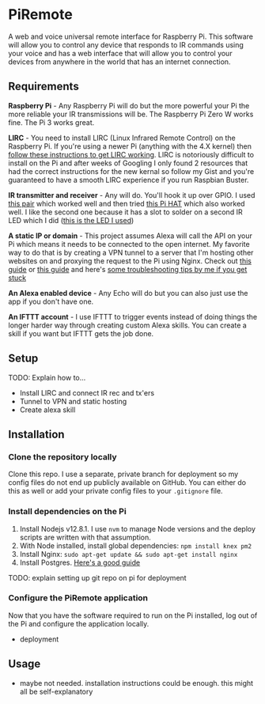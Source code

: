 # PiRemote

A web and voice universal remote interface for Raspberry Pi. This software will allow you to control any device that responds to IR commands using your voice and has a web interface that will allow you to control your devices from anywhere in the world that has an internet connection.

## Requirements

__Raspberry Pi__ - Any Raspberry Pi will do but the more powerful your Pi the more reliable your IR transmissions will be. The Raspberry Pi Zero W works fine. The Pi 3 works great.

__LIRC__ - You need to install LIRC (Linux Infrared Remote Control) on the Raspberry Pi. If you're using a newer Pi (anything with the 4.X kernel) then [follow these instructions to get LIRC working](https://gist.github.com/billpatrianakos/cb72e984d4730043fe79cbe5fc8f7941). LIRC is notoriously difficult to install on the Pi and after weeks of Googling I only found 2 resources that had the correct instructions for the new kernal so follow my Gist and you're guaranteed to have a smooth LIRC experience if you run Raspbian Buster.

__IR transmitter and receiver__ - Any will do. You'll hook it up over GPIO. I used [this pair](https://www.amazon.com/gp/product/B01E20VQD8/ref=ppx_yo_dt_b_asin_title_o09_s00?ie=UTF8&psc=1) which worked well and then tried [this Pi HAT](https://www.amazon.com/gp/product/B0713SK7RJ/ref=ppx_yo_dt_b_asin_title_o09_s00?ie=UTF8&psc=1) which also worked well. I like the second one because it has a slot to solder on a second IR LED which I did ([this is the LED I used](https://www.amazon.com/gp/product/B06VY25N8J/ref=ppx_yo_dt_b_asin_title_o02_s00?ie=UTF8&psc=1))

__A static IP or domain__ - This project assumes Alexa will call the API on your Pi which means it needs to be connected to the open internet. My favorite way to do that is by creating a VPN tunnel to a server that I'm hosting other websites on and proxying the request to the Pi using Nginx. Check out [this guide](https://www.digitalocean.com/community/tutorials/how-to-install-tinc-and-set-up-a-basic-vpn-on-ubuntu-14-04) or [this guide](https://jordancrawford.kiwi/setting-up-tinc/) and here's [some troubleshooting tips by me if you get stuck](http://billpatrianakos.me/blog/2019/07/12/access-a-raspberry-pi-from-anywhere-without-port-forwarding/)

__An Alexa enabled device__ - Any Echo will do but you can also just use the app if you don't have one.

__An IFTTT account__ - I use IFTTT to trigger events instead of doing things the longer harder way through creating custom Alexa skills. You can create a skill if you want but IFTTT gets the job done.

## Setup

TODO: Explain how to...

- Install LIRC and connect IR rec and tx'ers
- Tunnel to VPN and static hosting
- Create alexa skill

## Installation

### Clone the repository locally

Clone this repo. I use a separate, private branch for deployment so my config files do not end up publicly available on GitHub. You can either do this as well or add your private config files to your `.gitignore` file.

### Install dependencies on the Pi

1. Install Nodejs v12.8.1. I use `nvm` to manage Node versions and the deploy scripts are written with that assumption.
2. With Node installed, install global dependencies: `npm install knex pm2`
3. Install Nginx: `sudo apt-get update && sudo apt-get install nginx`
4. Install Postgres. [Here's a good guide](https://www.digitalocean.com/community/tutorials/how-to-install-and-use-postgresql-on-ubuntu-18-04)

TODO: explain setting up git repo on pi for deployment

### Configure the PiRemote application

Now that you have the software required to run on the Pi installed, log out of the Pi and configure the application locally.

- deployment

## Usage

- maybe not needed. installation instructions could be enough. this might all be self-explanatory
